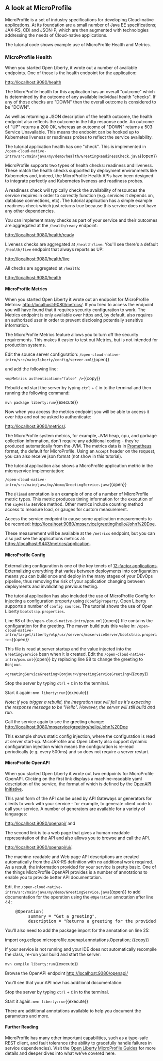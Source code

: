## A look at MicroProfile

MicroProfile is a set of industry specifications for developing Cloud-native applications. At its foundation are a small number of Java EE specifications; JAX-RS, CDI and JSON-P, which are then augmented with technologies addressing the needs of Cloud-native applications.

The tutorial code shows example use of MicroProfile Health and Metrics.

### MicroProfile Health

When you started Open Liberty, it wrote out a number of available endpoints. One of those is the health endpoint for the application: 

<a href="https://[[HOST_SUBDOMAIN]]-9080-[[KATACODA_HOST]].environments.katacoda.com/health">http://localhost:9080/health</a>

The MicroProfile health for this application has an overall "outcome" which is determined by the outcome of any available individual health "checks". If any of those checks are "DOWN" then the overall outcome is considered to be "DOWN".

As well as returning a JSON description of the health outcome, the health endpoint also reflects the outcome in the http response code. An outcome of "UP" returns a 200 OK, whereas an outcome of "DOWN" returns a 503 Service Unavailable. This means the endpoint can be hooked up to Kubernetes liveness or readiness probes to reflect the service availability.

The tutorial application health has one "check". This is implemented in 
`/open-cloud-native-intro/src/main/java/my/demo/health/GreetingReadinessCheck.java`{{open}}

MicroProfile supports two types of health checks: readiness and liveness. These match the health checks supported by deployment environments like Kubernetes and, indeed, the MicroProfile Health APIs have been designed to integrate perfectly and Kubernetes liveness and readiness probes.

A readiness check will typically check the availability of resources the service requires in order to correctly function (e.g. services it depends on, database connections, etc). The tutorial application has a simple example readiness check which just returns true because this service does not have any other dependencies.

You can implement many checks as part of your service and their outcomes are aggregated at the `/health/ready` endpoint:

<a href="https://[[HOST_SUBDOMAIN]]-9080-[[KATACODA_HOST]].environments.katacoda.com/health/ready">http://localhost:9080/health/ready</a>

Liveness checks are aggregated at `/health/live`. You'll see there's a default `/health/live` endpoint that always reports as UP:

<a href="https://[[HOST_SUBDOMAIN]]-9080-[[KATACODA_HOST]].environments.katacoda.com/health/live">http://localhost:9080/health/live</a>

All checks are aggregated at `/health`:

<a href="https://[[HOST_SUBDOMAIN]]-9080-[[KATACODA_HOST]].environments.katacoda.com/health">http://localhost:9080/health</a>


#### MicroProfile Metrics

When you started Open Liberty it wrote out an endpoint for MicroProfile Metrics: <a href="https://[[HOST_SUBDOMAIN]]-9080-[[KATACODA_HOST]].environments.katacoda.com/metrics/">http://localhost:9080/metrics/</a>. If you tried to access the endpoint you will have found that it requires security configuration to work.  The Metrics endpoint is only available over https and, by default, also requires an authorized user in order to prevent disclosing potentially sensitive information.

The MicroProfile Metrics feature allows you to turn off the security requirements.  This makes it easier to test out Metrics, but is not intended for production systems.

Edit the source server configuration: 
`/open-cloud-native-intro/src/main/liberty/config/server.xml`{{open}}

and add the following line:

`<mpMetrics authentication="false" />`{{copy}}

Rebuild and start the server by typing `ctrl` + `C` in to the terminal and then running the following command: 

`mvn package liberty:run`{{execute}}

Now when you access the metrics endpoint you will be able to access it over http and not be asked to authenticate: 

<a href="https://[[HOST_SUBDOMAIN]]-9080-[[KATACODA_HOST]].environments.katacoda.com/metrics/">http://localhost:9080/metrics/</a>.

The MicroProfile system metrics, for example, JVM heap, cpu, and garbage collection information, don't require any additional coding - they're produced automatically from the JVM.  The metrics data is in <a href="https://prometheus.io">Prometheus</a> format, the default for MicroProfile.  Using an `Accept` header on the request, you can also receive json format (not show in this tutorial).

The tutorial application also shows a MicroProfile application metric in the microservice implementation: 

`/open-cloud-native-intro/src/main/java/my/demo/GreetingService.java`{{open}}

The `@Timed` annotation is an example of one of a number of MicroProfile metric types.  This metric produces timing information for the execution of the `sayHello` service method.  Other metrics include counting method access to measure load, or gauges for custom measurement. 

Access the service endpoint to cause some application measurements to be recorded: <a href="https://[[HOST_SUBDOMAIN]]-9080-[[KATACODA_HOST]].environments.katacoda.com/mpservice/greeting/hello/John%20Doe">http://localhost:9080/mpservice/greeting/hello/John%20Doe</a>.

These measurement will be available at the `/metrics` endpoint, but you can also just see the applications metrics at: <a href="https://[[HOST_SUBDOMAIN]]-9443-[[KATACODA_HOST]].environments.katacoda.com/metrics/application">https://localhost:9443/metrics/application</a>.

#### MicroProfile Config

Externalizing configuration is one of the key tenets of <a href="https://12factor.net/">12-factor applications</a>. Externalizing everything that varies between deployments into configuration means you can build once and deploy in the many stages of your DEvOps pipeline, thus removing the risk of your application changing between deployments and invalidating previous testing.  

The tutorial application has also included the use of MicroProfile Config for injecting a configuration property using `@ConfigProperty`.  Open Liberty supports a number of `config sources`.  The tutorial shows the use of Open Liberty `bootstrap.properties`.  

Line 98 of the`/open-cloud-native-intro/pom.xml`{{open}} file contains the configuration for the greeting. The maven build puts this value in: `/open-cloud-native-intro/target/ilberty/wlp/usr/servers/mpserviceServer/bootstrap.properites`{{open}}

This file is read at server startup and the value injected into the `GreetingService` bean when it is created.
Edit the `/open-cloud-native-intro/pom.xml`{{open}} by replacing line 98 to change the greeting to `Bonjour`.

`<greetingServiceGreeting>Bonjour</greetingServiceGreeting>`{{copy}}

Stop the server by typing `ctrl` + `C` in to the terminal.

Start it again: 
`mvn liberty:run`{{execute}}

*Note: if you trigger a rebuild, the integration test will fail as it's expecting the response message to be "Hello". However, the server will still build and run.*

Call the service again to see the greeting change: <a href="https://[[HOST_SUBDOMAIN]]-9080-[[KATACODA_HOST]].environments.katacoda.com/mpservice/greeting/hello/John%20Doe">http://localhost:9080/mpservice/greeting/hello/John%20Doe</a>

This example shows static config injection, where the configuration is read at server start-up.  MicroProfile and Open Liberty also support dynamic configuration injection which means the configuration is re-read periodically (e.g. every 500ms) and so does not require a server restart.

#### MicroProfile OpenAPI

When you started Open Liberty it wrote out two endpoints for MicroProfile OpenAPI. Clicking on the first link displays a machine-readable yaml description of the service, the format of which is defined by the <a href="https://www.openapis.org/">OpenAPI Initiative</a>.

This yaml form of the API can be used by API Gateways or generators for clients to work with your service - for example, to generate client code to call your service.  A number of generators are available for a variety of languages:


<a href="https://[[HOST_SUBDOMAIN]]-9080-[[KATACODA_HOST]].environments.katacoda.com/openapi/">http://localhost:9080/openapi/</a> and 

The second link is to a web page that gives a human-readable representation of the API and also allows you to browse and call the API.  

<a href="https://[[HOST_SUBDOMAIN]]-9080-[[KATACODA_HOST]].environments.katacoda.com/openapi/ui/">http://localhost:9080/openapi/ui/</a>.  

The machine-readable and Web page API descriptions are created automatically from the JAX-RS definition with no additional work required.  As a result, the information provided for your service is pretty basic.  One of the things MicroProfile OpenAPI provides is a number of annotations to enable you to provide better API documentation.

Edit the `/open-cloud-native-intro/src/main/java/my/demo/GreetingService.java`{{open}} to add documentation for the operation using the `@Operation` annotation after line 44:

<pre data-target="clipboard">
    @Operation(
         summary = "Get a greeting",
         description = "Returns a greeting for the provided name.")
</pre>

You'll also need to add the package import for the annotation on line 25:

import org.eclipse.microprofile.openapi.annotations.Operation; {{copy}}

If your service is not running and your IDE does not automatically recompile the class, re-run your build and start the server:

`mvn compile liberty:run`{{execute}}

Browse the OpenAPI endpoint <a href="https://[[HOST_SUBDOMAIN]]-9080-[[KATACODA_HOST]].environments.katacoda.com/openapi/">http://localhost:9080/openapi/</a>

You'll see that your API now has additional documentation:

Stop the server by typing `ctrl` + `C` in to the terminal.

Start it again: 
`mvn liberty:run`{{execute}}

There are additional annotations available to help you document the parameters and more.

#### Further Reading

MicroProfile has many other important capabilities, such as a type-safe REST client, and fault tolerance (the ability to gracefully handle failures in service dependencies).  Visit the <a href="https://openliberty.io/guides/?search=MicroProfile&key=tag">Open Liberty MicroProfile Guides</a> for more details and deeper dives into what we've covered here.